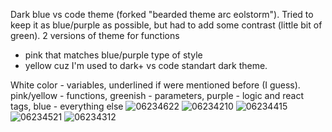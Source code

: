 Dark blue vs code theme (forked "bearded theme arc eolstorm").
Tried to keep it as blue/purple as possible, but had to add some contrast (little bit of green). 
2 versions of theme for functions 
- pink that matches blue/purple type of style 
- yellow cuz I'm used to dark+ vs code standart dark theme.

White color - variables, underlined if were mentioned before (I guess). pink/yellow - functions, greenish - parameters, purple - logic and react tags, blue - everything else 
      ![06234622](https://github.com/adam2am/keepit-theme/assets/128839448/11975930-039d-4cc8-9e2b-aa48455b3813)
![06234210](https://github.com/adam2am/keepit-theme/assets/128839448/a311335d-3ef6-4f44-af4c-47eb82798ad0)
![06234415](https://github.com/adam2am/keepit-theme/assets/128839448/0bf59d00-5088-4a86-905e-4521c786f802)
![06234521](https://github.com/adam2am/keepit-theme/assets/128839448/708a3479-de00-4ad1-b548-435b736e9b2b)
![06234312](https://github.com/adam2am/keepit-theme/assets/128839448/aa0a78bf-a8a7-42b6-96bf-a682abf0a8d7)

